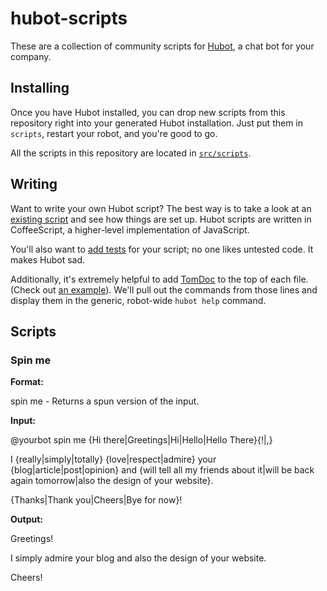 # hubot-scripts

These are a collection of community scripts for
[Hubot](https://github.com/github/hubot), a chat bot for your company.

## Installing

Once you have Hubot installed, you can drop new scripts from this repository
right into your generated Hubot installation. Just put them in `scripts`,
restart your robot, and you're good to go.

All the scripts in this repository are located in
[`src/scripts`](https://github.com/github/hubot-scripts/tree/master/src/scripts).

## Writing

Want to write your own Hubot script? The best way is to take a look at an
[existing script](https://github.com/github/hubot-scripts/blob/master/src/scripts/tweet.coffee)
and see how things are set up. Hubot scripts are written in CoffeeScript, a
higher-level implementation of JavaScript.

You'll also want to [add tests](https://github.com/github/hubot-scripts/blob/master/test/tests.coffee)
for your script; no one likes untested code. It makes Hubot sad.

Additionally, it's extremely helpful to add [TomDoc](http://tomdoc.org) to the
top of each file. (Check out [an example](https://github.com/github/hubot-scripts/blob/master/src/scripts/speak.coffee#L1-5)).
We'll pull out the commands from those lines and display them in the generic,
robot-wide `hubot help` command.

## Scripts

### Spin me

__Format:__

spin me <query> - Returns a spun version of the input.

__Input:__

@yourbot spin me {Hi there|Greetings|Hi|Hello|Hello There}{!|,}

I {really|simply|totally} {love|respect|admire} your {blog|article|post|opinion} and {will tell all my friends about it|will be back again tomorrow|also the design of your website}.

{Thanks|Thank you|Cheers|Bye for now}!

__Output:__

Greetings!

I simply admire your blog and also the design of your website.

Cheers!